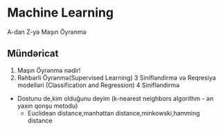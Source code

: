 # Machine Learning 
A-dan Z-yə Maşın Öyrənmə

## Mündəricat

1. Maşın Öyrənmə nədir!
2. Rəhbərli Öyrənmə(Supervised Learning)
3 Sinifləndirmə və Reqresiya modelləri (Classification and Regression)
4 Sinifləndirmə
 - Dostunu de,kim olduğunu deyim (k-nearest neighbors algorithm - ən yaxın qonşu metodu)
   - Euclidean distance,manhattan distance,minkowski,hamming distance

